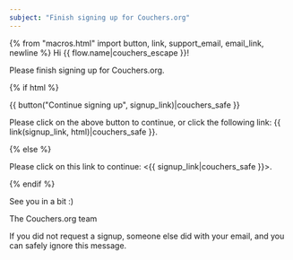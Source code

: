 ```yaml
---
subject: "Finish signing up for Couchers.org"
---
```


{% from "macros.html" import button, link, support_email, email_link, newline %}
Hi {{ flow.name|couchers_escape }}!

Please finish signing up for Couchers.org.

{% if html %}

{{ button("Continue signing up", signup_link)|couchers_safe }}

Please click on the above button to continue, or click the following link: {{ link(signup_link, html)|couchers_safe }}.

{% else %}

Please click on this link to continue: <{{ signup_link|couchers_safe }}>.

{% endif %}

See you in a bit :)

The Couchers.org team

If you did not request a signup, someone else did with your email, and you can safely ignore this message.
